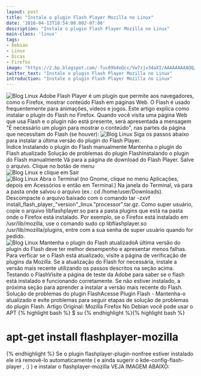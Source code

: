```yaml
---
layout: post
title: "Instale o plugin Flash Player Mozilla no Linux"
date: '2016-04-13T18:54:00.002-07:00'
description: "Instale o plugin Flash Player Mozilla no Linux"
main-class: 'linux'
tags:
- Debian
- Linux
- Dicas
- Firefox
image: "https://2.bp.blogspot.com/-Tuc09b4oQcc/Vw7zjv34aXI/AAAAAAAAAQQ/Xp57vrDIhpMVR5h68eeR4UyajFgxywLVACLcB/s72-c/flash-player-mozilla-linux.jpg"
twitter_text: "Instale o plugin Flash Player Mozilla no Linux"
introduction: "Instale o plugin Flash Player Mozilla no Linux"
---
```

![Blog Linux](https://2.bp.blogspot.com/-Tuc09b4oQcc/Vw7zjv34aXI/AAAAAAAAAQQ/Xp57vrDIhpMVR5h68eeR4UyajFgxywLVACLcB/s640/flash-player-mozilla-linux.jpg "Blog Linux")
Adobe Flash Player é um plugin que permite aos navegadores, como o  Firefox, mostrar conteúdo Flash em páginas Web. O Flash é usado  frequentemente para animações, vídeos e jogos. Este artigo explica como  instalar o plugin do Flash no Firefox. 
Quando você visita uma página Web que usa Flash e o plugin não está presente, será apresentada a mensagem "É necessário um plugin para mostrar o conteúdo", nas partes da página que necessitam do Flash (se houver): 
![Blog Linux](https://support.cdn.mozilla.net/media/uploads/gallery/images/2014-12-17-17-27-04-a39401.png "Blog Linux")
   Siga os passos abaixo para instalar a última versão do plugin do Flash Player.  
Índice Instalando o plugin do Flash manualmente Mantenha o plugin do Flash atualizado Solução de problemas do plugin FlashInstalando o plugin do Flash manualmente Vá para a página de download do Flash Player.  Salve o arquivo.  Clique no botão de menu              
![Blog Linux](https://support.cdn.mozilla.net/media/uploads/gallery/images/2014-01-10-13-08-08-f52b8c.png "Blog Linux")
   e clique em Sair              
![Blog Linux](https://support.cdn.mozilla.net/media/uploads/gallery/images/2014-03-07-11-44-35-716f6b.png "Blog Linux")
    Abra o Terminal (no Gnome, clique no menu Aplicações, depois em Acessórios e então em Terminal.)  Na janela do Terminal, vá para a pasta onde salvou o arquivo (ex.: cd /home/user/Downloads).  Descompacte o arquivo baixado com o comando tar -zxvf install_flash_player_"version"_linux."processor".tar.gz.  Como super usuário, copie o arquivo libflashplayer.so para a pasta plugins que está na pasta onde o Firefox está instalado. Por exemplo, se o Firefox está instalado em /usr/lib/mozilla, use o comando sudo cp libflashplayer.so /usr/lib/mozilla/plugins, entre com a sua senha de super usuário quando for pedido.             
![Blog Linux](https://support.cdn.mozilla.net/media/uploads/gallery/images/0a85171f1802a3b0d9f46ffb997ddc02-1260326970-447-1.png "Blog Linux")
   Mantenha o plugin do Flash atualizadoA última versão do plugin do Flash deve ter melhor desempenho e  apresentar menos falhas. Para verficar se o Flash está atualizado,  visite a página de verificação de plugins da Mozilla. Se a atualização do Flash for necessária, instale a versão mais recente utilizando os passos descritos na seção acima.
Testando o FlashVisite a página de teste da Adobe para saber se o flash está instalado e funcionando corretamente. Se não estiver instalado, a próxima seção para aprender a instalar a versão mais recente do Flash. 
Solução de problemas do plugin FlashAcesse Plugin Flash - Mantenha-o atualizado e evite problemas para seguir etapas de solução de problemas do plugin Flash. 
Artigo Original: Mozilla Firefox
No Debian você pode usar o APT
{% highlight bash %}
$ su
{% endhighlight %}{% highlight bash %}
# apt-get install flashplayer-mozilla
{% endhighlight %}
Se o plugin flashplayer-plugin-nonfree estiver instalado ele irá  removê-lo automaticamente ( e ainda sugerir o  kde-config-flash-player ,  :) ) e instalar o
flashplayer-mozilla 
VEJA IMAGEM ABAIXO:
